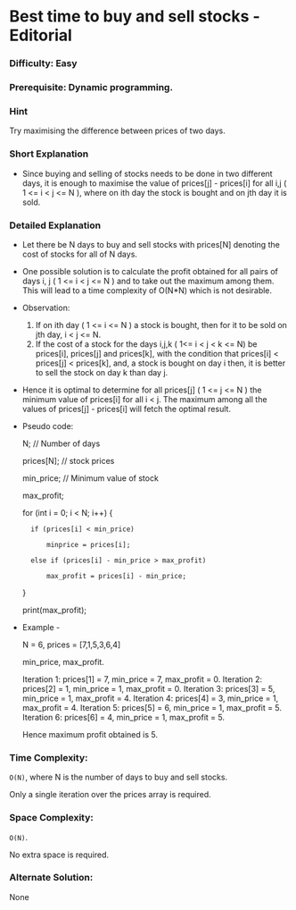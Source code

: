 # Best time to buy and sell stocks - Editorial

### Difficulty:  Easy

### Prerequisite:  Dynamic programming.

### Hint

Try maximising the difference between prices of two days. 

### Short Explanation

* Since buying and selling of stocks needs to be done in two different days, it is enough to maximise the value of prices[j] - prices[i] for all i,j ( 1 <= i < j <= N ), where on ith day the stock is bought and on jth day it is sold.

### Detailed Explanation

* Let there be N days to buy and sell stocks with prices[N] denoting the cost of stocks for all of N days.

* One possible solution is to calculate the profit obtained for all pairs of days i, j ( 1 <= i < j <= N ) and to take out the maximum among them. This will lead to a time complexity of O(N*N) which is not desirable.
* Observation:
  1. If on ith day ( 1 <= i <= N ) a stock is bought, then for it to be sold on jth day, i < j <= N.
  2. If the cost of a stock for the days i,j,k ( 1<= i < j < k <= N) be prices[i], prices[j] and prices[k], with the condition that prices[i] < prices[j] < prices[k], and, a stock is bought on day i then, it is better to sell the stock on day k than day j.

* Hence it is optimal to determine for all prices[j] ( 1 <= j <= N ) the minimum value of prices[i] for all i < j. The maximum among all the values of prices[j] - prices[i] will fetch the optimal result.

* Pseudo code:
  
  N; // Number of days 

  prices[N]; // stock prices
  
  min_price; // Minimum value of stock

  max_profit;

  for (int i = 0; i < N; i++) {

        if (prices[i] < min_price)

            minprice = prices[i];

        else if (prices[i] - min_price > max_profit)

            max_profit = prices[i] - min_price;
   }
  
  print(max_profit);    

* Example -
 
  N = 6, prices = [7,1,5,3,6,4]
  
  min_price, max_profit.

  Iteration 1: prices[1] = 7, min_price = 7, max_profit = 0.
  Iteration 2: prices[2] = 1, min_price = 1, max_profit = 0.
  Iteration 3: prices[3] = 5, min_price = 1, max_profit = 4.
  Iteration 4: prices[4] = 3, min_price = 1, max_profit = 4.
  Iteration 5: prices[5] = 6, min_price = 1, max_profit = 5.
  Iteration 6: prices[6] = 4, min_price = 1, max_profit = 5.

  Hence maximum profit obtained is 5.

### Time Complexity:

`O(N)`, where N is the number of days to buy and sell stocks.

Only a single iteration over the prices array is required.

### Space Complexity:

`O(N)`.

No extra space is required.

### Alternate Solution:

None
